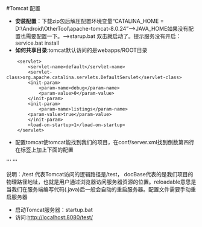 #Tomcat 配置
* **安装配置**：下载zip包后解压配置环境变量“CATALINA_HOME = D:\Android\OtherTool\apache-tomcat-8.0.24”-->JAVA_HOME如果没有配置也需要配置一下。-->starup.bat 双击就启动了。提示服务没有开启：service.bat install
* **如何共享目录**:tomcat默认访问的是webapps/ROOT目录
```
	<servlet>
	    <servlet-name>default</servlet-name>
	    <servlet-class>org.apache.catalina.servlets.DefaultServlet</servlet-class>
	    <init-param>
	        <param-name>debug</param-name>
	        <param-value>0</param-value>
	    </init-param>
	    <init-param>
	        <param-name>listings</param-name>
	    <param-value>true</param-value>
	    </init-param>
	    <load-on-startup>1</load-on-startup>
	</servlet>
```
* 配置tomcat使tomcat能找到我们的项目，在conf/server.xml找到倒数第四行在</Host>标签上加上下面的配置

'''
	<Context path="/test" docBase="D:\git\MyEclipse Blue 2014\Test1\WebRoot" reloadable="true" />
'''

说明：/test 代表Tomcat访问的逻辑路径是/test， docBase代表的是我们项目的物理路径地址，也就是用户通过浏览器访问服务器资源的位置。reloadable意思是当我们在服务端编写代码(.java)后一般会自动的重启服务器。配置文件需要手动重启服务器
* 启动Tomcat服务器：startup.bat
* 访问:[http://localhost:8080/test/](http://localhost:8080/test/)

